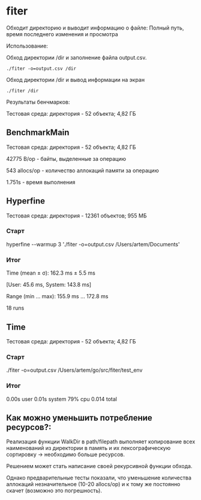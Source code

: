# fiter
Обходит директорию и выводит информацию о файле: 
Полный путь, время последнего изменения и просмотра

Использование:

Обход директории /dir и заполнение файла output.csv.

    ./fiter -o=output.csv /dir

Обход директории /dir и вывод информации на экран

    ./fiter /dir

Результаты бенчмарков:

Тестовая среда: директория - 52 объекта; 4,82 ГБ

## BenchmarkMain
Тестовая среда: директория - 52 объекта; 4,82 ГБ

42775 B/op - байты, выделенные за операцию

543 allocs/op - количество аллокаций памяти за операцию

1.751s - время выполнения

## Hyperfine
Тестовая среда: директория - 12361 объектов; 955 МБ
### Старт
hyperfine --warmup 3 './fiter -o=output.csv /Users/artem/Documents'
### Итог

Time (mean ± σ):     162.3 ms ±   5.5 ms
 
[User: 45.6 ms, System: 143.8 ms]

Range (min … max):   155.9 ms … 172.8 ms

18 runs

## Time
Тестовая среда: директория - 52 объекта; 4,82 ГБ

### Старт
./fiter -o=output.csv /Users/artem/go/src/fiter/test_env
### Итог
0.00s user 0.01s system 79% cpu 0.014 total

## Как можно уменьшить потребление ресурсов?:

Реализация функции WalkDir в path/filepath выполняет копирование всех наименований из директории в память и их лексографическую сортировку -> необходимо больше ресурсов.

Решением может стать написание своей рекурсивной функции обхода.

Однако предварительные тесты показали, что уменьшение количества аллокаций незначительное (10-20 allocs/op) и к тому же постоянно скачет (возможно это погрешность).

